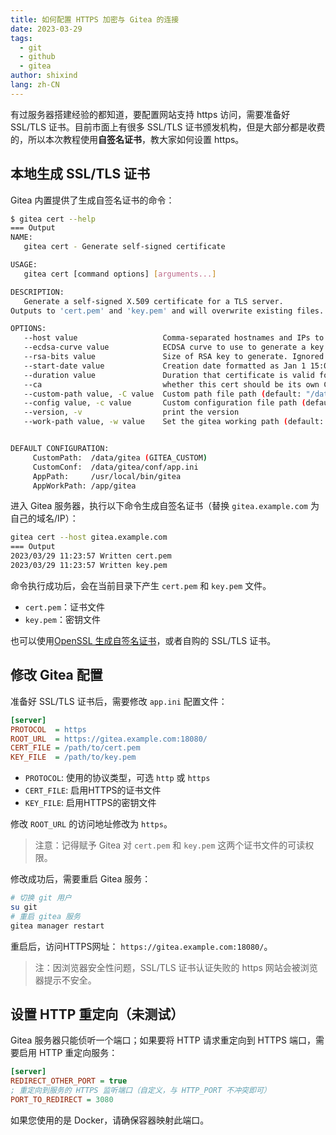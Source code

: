 ```yaml
---
title: 如何配置 HTTPS 加密与 Gitea 的连接
date: 2023-03-29
tags:
  - git
  - github
  - gitea
author: shixind
lang: zh-CN
---
```


有过服务器搭建经验的都知道，要配置网站支持 https 访问，需要准备好 SSL/TLS 证书。目前市面上有很多 SSL/TLS 证书颁发机构，但是大部分都是收费的，所以本次教程使用**自签名证书**，教大家如何设置 https。


## 本地生成 SSL/TLS 证书

Gitea 内置提供了生成自签名证书的命令：
```sh
$ gitea cert --help
=== Output
NAME:
   gitea cert - Generate self-signed certificate

USAGE:
   gitea cert [command options] [arguments...]

DESCRIPTION:
   Generate a self-signed X.509 certificate for a TLS server.
Outputs to 'cert.pem' and 'key.pem' and will overwrite existing files.

OPTIONS:
   --host value                   Comma-separated hostnames and IPs to generate a certificate for
   --ecdsa-curve value            ECDSA curve to use to generate a key. Valid values are P224, P256, P384, P521
   --rsa-bits value               Size of RSA key to generate. Ignored if --ecdsa-curve is set (default: 2048)
   --start-date value             Creation date formatted as Jan 1 15:04:05 2011
   --duration value               Duration that certificate is valid for (default: 8760h0m0s)
   --ca                           whether this cert should be its own Certificate Authority
   --custom-path value, -C value  Custom path file path (default: "/data/gitea")
   --config value, -c value       Custom configuration file path (default: "/data/gitea/conf/app.ini")
   --version, -v                  print the version
   --work-path value, -w value    Set the gitea working path (default: "/app/gitea")


DEFAULT CONFIGURATION:
     CustomPath:  /data/gitea (GITEA_CUSTOM)
     CustomConf:  /data/gitea/conf/app.ini
     AppPath:     /usr/local/bin/gitea
     AppWorkPath: /app/gitea
```

进入 Gitea 服务器，执行以下命令生成自签名证书（替换 `gitea.example.com` 为自己的域名/IP）：
```sh
gitea cert --host gitea.example.com
=== Output
2023/03/29 11:23:57 Written cert.pem
2023/03/29 11:23:57 Written key.pem
```
命令执行成功后，会在当前目录下产生 `cert.pem` 和 `key.pem` 文件。

- `cert.pem`：证书文件
- `key.pem`：密钥文件


也可以使用[OpenSSL 生成自签名证书]()，或者自购的 SSL/TLS 证书。



## 修改 Gitea 配置

准备好 SSL/TLS 证书后，需要修改 `app.ini` 配置文件：

```ini /data/gitea/conf/app.ini
[server]
PROTOCOL  = https
ROOT_URL  = https://gitea.example.com:18080/
CERT_FILE = /path/to/cert.pem
KEY_FILE  = /path/to/key.pem
```

- `PROTOCOL`: 使用的协议类型，可选 `http` 或 `https`
- `CERT_FILE`: 启用HTTPS的证书文件
- `KEY_FILE`: 启用HTTPS的密钥文件

修改 `ROOT_URL` 的访问地址修改为 `https`。

> 注意：记得赋予 Gitea 对 `cert.pem` 和 `key.pem` 这两个证书文件的可读权限。


修改成功后，需要重启 Gitea 服务：
```sh
# 切换 git 用户
su git
# 重启 gitea 服务
gitea manager restart
```

重启后，访问HTTPS网址： `https://gitea.example.com:18080/`。

> 注：因浏览器安全性问题，SSL/TLS 证书认证失败的 https 网站会被浏览器提示不安全。



## 设置 HTTP 重定向（未测试）

Gitea 服务器只能侦听一个端口；如果要将 HTTP 请求重定向到 HTTPS 端口，需要启用 HTTP 重定向服务：

```ini /data/gitea/conf/app.ini
[server]
REDIRECT_OTHER_PORT = true
; 重定向到服务的 HTTPS 监听端口（自定义，与 HTTP_PORT 不冲突即可）
PORT_TO_REDIRECT = 3080
```

如果您使用的是 Docker，请确保容器映射此端口。


